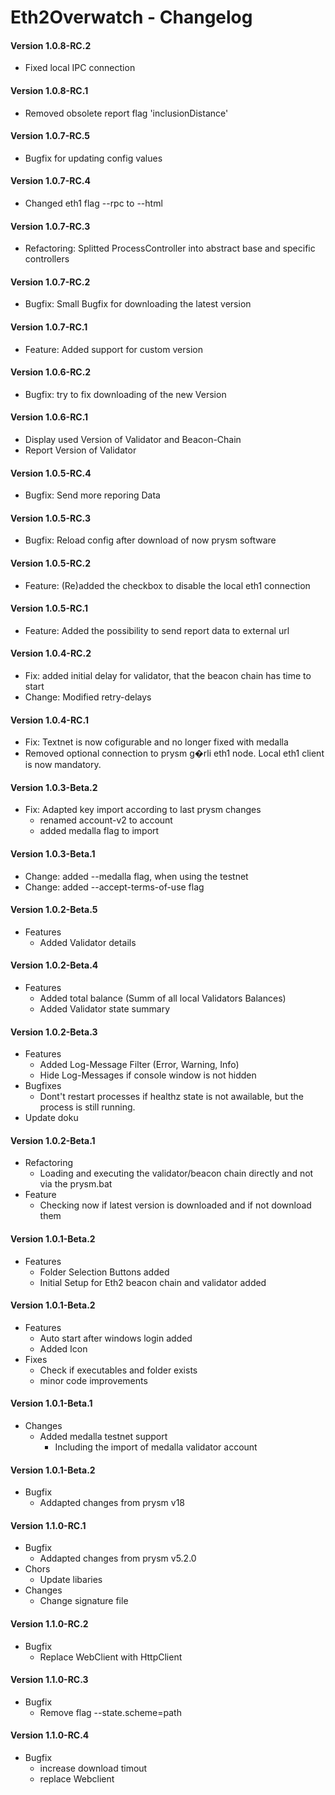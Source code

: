 # Eth2Overwatch - Changelog

#### Version 1.0.8-RC.2
+ Fixed local IPC connection 

#### Version 1.0.8-RC.1
+ Removed obsolete report flag 'inclusionDistance'

#### Version 1.0.7-RC.5
+ Bugfix for updating config values

#### Version 1.0.7-RC.4
+ Changed eth1 flag --rpc to --html

#### Version 1.0.7-RC.3
+ Refactoring: Splitted ProcessController into abstract base and specific controllers 

#### Version 1.0.7-RC.2
+ Bugfix: Small Bugfix for downloading the latest version

#### Version 1.0.7-RC.1
+ Feature: Added support for custom version

#### Version 1.0.6-RC.2
+ Bugfix: try to fix downloading of the new Version

#### Version 1.0.6-RC.1
+ Display used Version of Validator and Beacon-Chain
+ Report Version of Validator

#### Version 1.0.5-RC.4
+ Bugfix: Send more reporing Data

#### Version 1.0.5-RC.3
+ Bugfix: Reload config after download of now prysm software

#### Version 1.0.5-RC.2
+ Feature: (Re)added the checkbox to disable the local eth1 connection

#### Version 1.0.5-RC.1
+ Feature: Added the possibility to send report data to external url

#### Version 1.0.4-RC.2
+ Fix: added initial delay for validator, that the beacon chain has time to start
+ Change: Modified retry-delays

#### Version 1.0.4-RC.1
+ Fix: Textnet is now cofigurable and no longer fixed with medalla
+ Removed optional connection to prysm g�rli eth1 node. Local eth1 client is now mandatory.

#### Version 1.0.3-Beta.2
+ Fix: Adapted key import according to last prysm changes 
  + renamed account-v2 to account
  + added medalla flag to import

#### Version 1.0.3-Beta.1
+ Change: added --medalla flag, when using the testnet
+ Change: added --accept-terms-of-use flag

#### Version 1.0.2-Beta.5
+ Features
  + Added Validator details

#### Version 1.0.2-Beta.4
+ Features
  + Added total balance (Summ of all local Validators Balances)
  + Added Validator state summary

#### Version 1.0.2-Beta.3
+ Features  
  + Added Log-Message Filter (Error, Warning, Info)
  + Hide Log-Messages if console window is not hidden
+ Bugfixes
  + Dont't restart processes if healthz state is not awailable, but the process is still running.
+ Update doku

#### Version 1.0.2-Beta.1
+ Refactoring 
  + Loading and executing the validator/beacon chain directly and not via the prysm.bat
+ Feature
  + Checking now if latest version is downloaded and if not download them

#### Version 1.0.1-Beta.2
+ Features
  + Folder Selection Buttons added
  + Initial Setup for Eth2 beacon chain and validator added
#### Version 1.0.1-Beta.2
+ Features
    + Auto start after windows login added
    + Added Icon
+ Fixes
    + Check if executables and folder exists
    + minor code improvements
#### Version 1.0.1-Beta.1
+ Changes
  + Added medalla testnet support
    + Including the import of medalla validator account
#### Version 1.0.1-Beta.2
+ Bugfix
  + Addapted changes from prysm v18
#### Version 1.1.0-RC.1
+ Bugfix
  + Addapted changes from prysm v5.2.0
+ Chors
  + Update libaries
+ Changes
  + Change signature file
#### Version 1.1.0-RC.2
+ Bugfix
  + Replace WebClient with HttpClient
  
#### Version 1.1.0-RC.3
+ Bugfix
  + Remove flag --state.scheme=path
    
    
#### Version 1.1.0-RC.4
+ Bugfix
  + increase download timout
  + replace Webclient